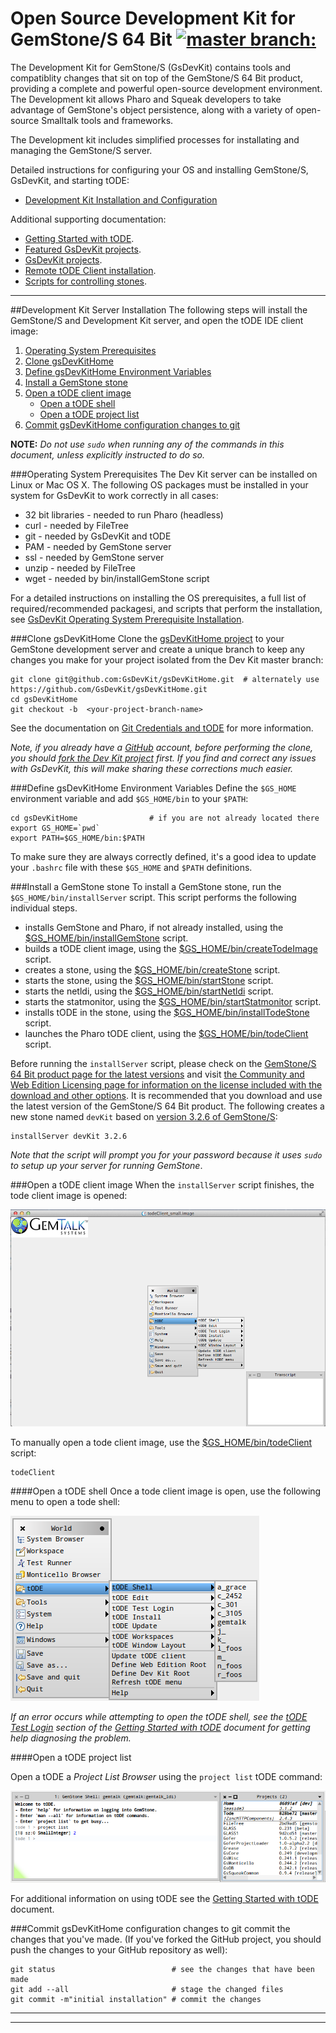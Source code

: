 # Open Source Development Kit for GemStone/S 64 Bit [![master branch:](https://travis-ci.org/GsDevKit/gsDevKitHome.png?branch=master)](https://travis-ci.org/GsDevKit/gsDevKitHome)

The Development Kit for GemStone/S (GsDevKit) contains tools and compatiblity changes that sit on top of the GemStone/S 64 Bit product, providing a complete and powerful open-source development environment. The Development kit allows Pharo and Squeak developers to take advantage of GemStone's object persistence, along with a variety of open-source Smalltalk tools and frameworks.

The Development kit includes simplified processes for installating and managing the GemStone/S server.

Detailed instructions for configuring your OS and installing GemStone/S, GsDevKit, and starting tODE: 
* [Development Kit Installation and Configuration](#development-kit-server-installation)

Additional supporting documentation:

* [Getting Started with tODE][62].
* [Featured GsDevKit projects][94].
* [GsDevKit projects][95].
* [Remote tODE Client installation][17].
* [Scripts for controlling stones][96].

---

##Development Kit Server Installation
The following steps will install the GemStone/S and Development Kit server, and open the tODE IDE client image:

1. [Operating System Prerequisites](#operating-system-prerequisites)
2. [Clone gsDevKitHome](#clone-gsdevkithome)
3. [Define gsDevKitHome Environment Variables](#define-gsdevkithome-environment-variables)
4. [Install a GemStone stone](#install-a-gemstone-stone)
5. [Open a tODE client image](#open-a-tode-client-image)
   - [Open a tODE shell](#open-a-tode-shell)
   - [Open a tODE project list](#open-a-tode=project-list)
6. [Commit gsDevKitHome configuration changes to git](#commit-gsdevkithome-configuration-changes-to-git)

**NOTE:** *Do not use `sudo` when running any of the commands in this document, unless explicitly instructed to do so.*

###Operating System Prerequisites
The Dev Kit server can be installed on Linux or Mac OS X.
The following OS packages must be installed in your system for GsDevKit to work correctly in all cases:
- 32 bit libraries - needed to run Pharo (headless)
- curl             - needed by FileTree
- git              - needed by GsDevKit and tODE
- PAM              - needed by GemStone server
- ssl              - needed by GemStone server
- unzip            - needed by FileTree
- wget             - needed by bin/installGemStone script

For a detailed instructions on installing the OS prerequisites, a full list of required/recommended packagesi, and scripts that perform the installation, see [GsDevKit Operating System Prerequisite Installation][36].
   
###Clone gsDevKitHome
Clone the [gsDevKitHome project][2] to your GemStone development server and create a unique branch to keep any changes you make for your project isolated from the Dev Kit master branch:

```Shell
git clone git@github.com:GsDevKit/gsDevKitHome.git  # alternately use https://github.com/GsDevKit/gsDevKitHome.git
cd gsDevKitHome
git checkout -b  <your-project-branch-name>
```

See the documentation on [Git Credentials and tODE][97] for more information.

*Note, if you already have a [GitHub][15] account, before performing the clone, you should [fork the Dev Kit project][3] first. If you find and correct any issues with GsDevKit, this will make sharing these corrections much easier.*

###Define gsDevKitHome Environment Variables
Define the `$GS_HOME` environment variable and add `$GS_HOME/bin` to your `$PATH`:

```Shell
cd gsDevKitHome                # if you are not already located there
export GS_HOME=`pwd`
export PATH=$GS_HOME/bin:$PATH
```

To make sure they are always correctly defined, it's a good idea to update your `.bashrc` file with these `$GS_HOME` and `$PATH` definitions. 

###Install a GemStone stone
To install a GemStone stone, run the `$GS_HOME/bin/installServer` script.
This script performs the following individual steps.  
- installs GemStone and Pharo, if not already installed, using the [$GS_HOME/bin/installGemStone][34] script.
- builds a tODE client image, using the [$GS_HOME/bin/createTodeImage][59] script.
- creates a stone, using the [$GS_HOME/bin/createStone][60] script.
- starts the stone, using the [$GS_HOME/bin/startStone][31] script.
- starts the netldi, using the [$GS_HOME/bin/startNetldi][32] script.
- starts the statmonitor, using the [$GS_HOME/bin/startStatmonitor][61] script.
- installs tODE in the stone, using the [$GS_HOME/bin/installTodeStone][46] script.
- launches the Pharo tODE client, using the [$GS_HOME/bin/todeClient][35] script. 

Before running the `installServer` script, please check on the [GemStone/S 64 Bit product page for the latest versions][98] and visit [the Community and Web Edition Licensing page for information on the license included with the download and other options][98].
It is recommended that you download and use the latest version of the GemStone/S 64 Bit product.
The following creates a new stone named `devKit` based on [version 3.2.6 of GemStone/S][16]:

```Shell
installServer devKit 3.2.6
```
*Note that the script will prompt you for your password because it uses `sudo` to setup up your server for running GemStone*.

###Open a tODE client image
When the `installServer` script finishes, the tode client image is opened:

![tode image][63]

To manually open a tode client image, use the [$GS_HOME/bin/todeClient][35] script:

```
todeClient
```

####Open a tODE shell
Once a tode client image is open, use the following menu to open a tode shell:  
   
![open tode shell][18]

*If an error occurs while attempting to open the tODE shell, see the [tODE Test Login][64] section of the [Getting Started with tODE][62] document for getting help diagnosing the problem.*

####Open a tODE project list

Open a tODE a *Project List Browser* using the `project list` tODE command:

![project list][19]

For additional information on using tODE see the [Getting Started with tODE][62] document.

###Commit gsDevKitHome configuration changes to git
commit the changes that you've made.
(If you've forked the GitHub project, you should push the changes to your GitHub repository as well):

   ```Shell
   git status                          # see the changes that have been made
   git add --all                       # stage the changed files
   git commit -m"initial installation" # commit the changes
   ```

---
---

[1]: https://help.github.com/articles/fork-a-repo
[2]: https://github.com/GsDevKit/gsDevKitHome
[3]: https://github.com/GsDevKit/gsDevKitHome/fork
[4]: https://help.github.com/articles/fork-a-repo#step-2-clone-your-fork
[5]: bin/README.md
[6]: http://gemtalksystems.com/index.php/products/gemstones/
[7]: http://pharo.org/
[8]: https://github.com/dalehenrich/tode#tode-the-object-centric-development-environment-
[9]: gemstone/README.md
[10]: gemstone/downloads
[11]: gemstone/products
[12]: gemstone/stones
[13]: tode
[14]: pharo
[15]: https://github.com
[16]: http://gemtalksystems.com/products/gs64/versions32x/
[17]: docs/clientInstallation.md#tode-client-installation
[18]: docs/images/openTodeShell.png
[19]: docs/images/projectList.png
[21]: https://code.google.com/p/magritte-metamodel/
[22]: http://www.piercms.com/
[23]: projects/seaside31
[24]: http://www.seaside.st/
[25]: projects/zinc
[26]: https://github.com/svenvc/zinc/blob/master/zinc-http-components-paper.md#http
[27]: projects/README.md#gsdevkit-projects
[29]: bin/createTodeStone
[30]: bin/stopStone
[31]: bin/startStone
[32]: bin/startNetldi
[33]: bin/stones
[34]: bin/installGemStone
[35]: bin/todeClient
[36]: docs/osPrereqs/osPrereqs.md#gsdevkit-operating-system-prerequisites

[46]: bin/installTodeStone

[58]: http://gemtalksystems.com/products/vsd/
[59]: bin/createTodeImage
[60]: bin/createStone
[61]: bin/startStatmonitor
[62]: https://github.com/dalehenrich/tode/blob/master/docs/GettingStarted.md#getting-started-with-tode
[63]: docs/images/todeClient.png
[64]: https://github.com/dalehenrich/tode/blob/master/docs/GettingStarted.md#tode-test-login

[74]: tode/sys/default/projects
[75]: https://help.github.com/articles/using-pull-requests/
[76]: https://github.com/dalehenrich/tode/blob/master/docs/releaseNotes/releaseNotes0.1.0.md#project-entry

[94]: projects/README.md#featured-gsdevkit-projects
[95]: projects/README.md#gsdevkit-projects
[96]: bin/README.md
[97]: https://github.com/dalehenrich/tode/blob/master/docs/releaseNotes/releaseNotes0.1.0.md#git-credentials-and-tode
[98]: http://gemtalksystems.com/products/gs64/
[99]: http://gemtalksystems.com/licensing/#CWELicensing

